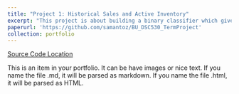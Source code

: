 ```yaml
---
title: "Project 1: Historical Sales and Active Inventory"
excerpt: "This project is about building a binary classifier which gives a list of product IDs which need to be retained in the inventory or list of products that need to be removed using Exploratory Data Analysis."
paperurl: 'https://github.com/samantoz/BU_DSC530_TermProject'
collection: portfolio
---
```

[Source Code Location](https://github.com/samantoz/BU_DSC530_TermProject)

This is an item in your portfolio. It can be have images or nice text. If you name the file .md, it will be parsed as markdown. If you name the file .html, it will be parsed as HTML. 
